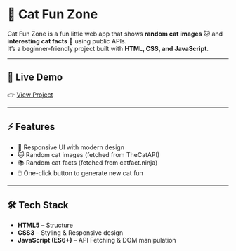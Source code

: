 # 🐾 Cat Fun Zone  

Cat Fun Zone is a fun little web app that shows **random cat images** 🐱 and **interesting cat facts** 🐾 using public APIs.  
It’s a beginner-friendly project built with **HTML, CSS, and JavaScript**.  

---

## 🚀 Live Demo  
👉 [View Project]([https://your-live-link.com](https://ibran07.github.io/cat-fun-zone/))

---

## ⚡ Features  
- 🎨 Responsive UI with modern design  
- 🐱 Random cat images (fetched from TheCatAPI)  
- 📚 Random cat facts (fetched from catfact.ninja)  
- 🖱️ One-click button to generate new cat fun  

---

## 🛠️ Tech Stack  
- **HTML5** – Structure  
- **CSS3** – Styling & Responsive design  
- **JavaScript (ES6+)** – API Fetching & DOM manipulation  
